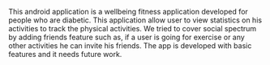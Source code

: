 This android application is a wellbeing fitness application developed for people who are diabetic. This application allow user to view statistics on his activities  to track the physical activities. We tried to cover social spectrum by adding friends feature such as, if a user is going for exercise or any other activities he can invite his friends. The app is developed with basic features and it needs future work.
